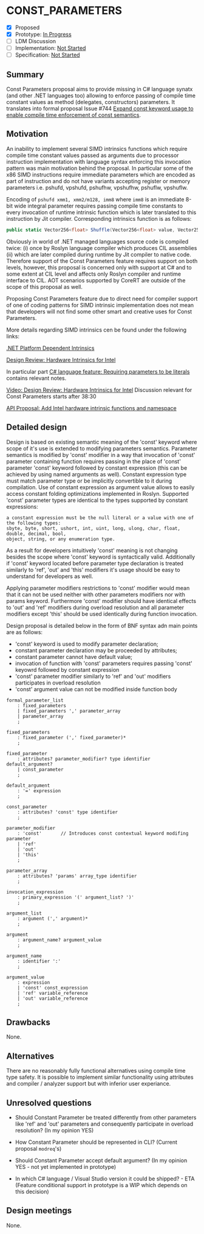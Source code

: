 # CONST_PARAMETERS

* [x] Proposed
* [x] Prototype: [In Progress](https://github.com/dotnetrt/roslyn/tree/features/constparameters)
* [ ] LDM Discussion
* [ ] Implementation: [Not Started]()
* [ ] Specification: [Not Started]()

## Summary
[summary]: #summary

Const Parameters proposal aims to provide missing in C# language synatx (and other .NET languages too) allowing to enforce passing of compile time constant values as method (delegates, constructors) parameters. It translates into formal proposal Issue #744 [Expand const keyword usage to enable compile time enforcement of const semantics](https://github.com/dotnet/csharplang/issues/744).

## Motivation
[motivation]: #motivation

An inability to implement several SIMD intrinsics functions which require compile time constant values passed as arguments due to processor instruction implementation with language syntax enforcing this invocation pattern was main motivation behind the proposal. In particular some of the x86 SIMD instructions require immediate parameters which are encoded as part of instruction and do not have variants accepting register or memory parameters i.e. pshufd, vpshufd, pshufhw, vpshufhw, pshuflw, vpshuflw. 

Encoding of `pshufd xmm1, xmm2/m128, imm8` where `imm8` is an immediate 8-bit wide integral parameter requires passing compile time constants to every invocation of runtime intrinsic function which is later translated to this instruction by Jit compiler. Corresponding intrinsics function is as follows:
```C#
public static Vector256<float> Shuffle(Vector256<float> value, Vector256<float> right, const byte control);
```
Obviously in world of .NET managed languages source code is compiled twice: (i) once by Roslyn language compiler which produces CIL assemblies (ii) which are later compiled during runtime by Jit compiler to native code. Therefore support of the Const Parameters feature requires support on both levels, however, this proposal is concerned only with support at C# and to some extent at CIL level and affects only Roslyn compiler and runtime interface to CIL. AOT scenarios supported by CoreRT are outside of the scope of this proposal as well.

Proposing Const Parameters feature due to direct need for compiler support of one of coding patterns for SIMD intrinsic implementation does not mean that developers will not find some other smart and creative uses for Const Parameters. 

More details regarding SIMD intrinsics cen be found under the following links:

[.NET Platform Dependent Intrinsics](https://github.com/dotnet/designs/blob/master/accepted/platform-intrinsics.md)

[Design Review: Hardware Intrinsics for Intel](https://github.com/dotnet/apireviews/blob/master/2017/08-15-Intel%20Intrinsics/README.md)

In particular part [C# language feature: Requiring parameters to be literals](https://github.com/dotnet/apireviews/blob/master/2017/08-15-Intel%20Intrinsics/README.md#c-language-feature-requiring-parameters-to-be-literals) contains relevant notes.

[Video: Design Review: Hardware Intrinsics for Intel](https://www.youtube.com/watch?v=52Fjrhx7pKU)
Discussion relevant for Const Parameters starts after 38:30

[API Proposal: Add Intel hardware intrinsic functions and namespace](https://github.com/dotnet/corefx/issues/22940)

## Detailed design
[design]: #detailed-design

Design is based on existing semantic meaning of the 'const' keyword where scope of it's use is extended to modifying parameters semantics. Parameter semantics is modified by 'const' modifier in a way that invocation of 'const' parameter containing function requires passing in the place of 'const' parameter 'const' keyword followed by constant expression (this can be achieved by using named arguments as well). Constant expression type must match parameter type or be implicitly convertible to it during compilation. Use of constant expression as argument value allows to easily access constant folding optimizations implemented in Roslyn. Supported 'const' parameter types are identical to the types supported by constant expressions: 

```
a constant expression must be the null literal or a value with one of the following types: 
sbyte, byte, short, ushort, int, uint, long, ulong, char, float, double, decimal, bool, 
object, string, or any enumeration type.
```
As a result for developers intuitively 'const' meaning is not changing besides the scope where 'const' keyword is syntactically valid. Additionally if 'const' keyword located before parameter type declaration is treated similarly to 'ref', 'out' and 'this' modifiers it's usage should be easy to understand for developers as well. 

Applying parameter modifiers restrictions to 'const' modifier would mean that it can not be used neither with other parameters modifiers nor with params keyword. Furthermore 'const' modifier should have identical effects to 'out' and 'ref' modifiers during overload resolution and all parameter modifiers except 'this' should be used identically during function invocation.


Design proposal is detailed below in the form of BNF syntax adn main points are as follows:
- 'const' keyword is used to modify parameter declaration;
- constant parameter declaration may be proceeded by attributes;
- constant parameter cannot have default value;
- invocation of function with 'const' parameters requires passing 'const' keyowrd followed by constant expression
- 'const' parameter modifier similarly to 'ref' and 'out' modifiers participates in overload resolution
- 'const' argument value can not be modified inside function body  

```BNF
formal_parameter_list
    : fixed_parameters
    | fixed_parameters ',' parameter_array
    | parameter_array
    ;

fixed_parameters
    : fixed_parameter (',' fixed_parameter)*
    ;

fixed_parameter
    : attributes? parameter_modifier? type identifier default_argument?
    | const_parameter
    ;

default_argument
    : '=' expression
    ;
    
const_parameter
    : attributes? 'const' type identifier
    ;

parameter_modifier
    : 'const'       // Introduces const contextual keyword modifing parameter
    | 'ref'
    | 'out'
    | 'this'
    ;

parameter_array
    : attributes? 'params' array_type identifier
    ;

invocation_expression
    : primary_expression '(' argument_list? ')'
    ;

argument_list
    : argument (',' argument)*
    ;

argument
    : argument_name? argument_value
    ;

argument_name
    : identifier ':'
    ;

argument_value
    : expression
    | 'const' const_expression
    | 'ref' variable_reference
    | 'out' variable_reference
    ;        
```

## Drawbacks
[drawbacks]: #drawbacks

None.

## Alternatives
[alternatives]: #alternatives

There are no reasonably fully functional alternatives using compile time type safety. It is possible to implement similar functionality using attributes and compiler / analyzer support but with inferior user experiance. 

## Unresolved questions
[unresolved]: #unresolved-questions

- Should Constant Parameter be treated differently from other parameters like 'ref' and 'out' parameters and consequently participate in overload resolution? (In my opinion YES)

- How Constant Parameter should be represented in CLI? (Current proposal `modreq`'s)

- Should Constant Parameter accept default argument? (In my opinion YES - not yet implemented in prototype)

- In which C# language / Visual Studio version it could be shipped? - ETA (Feature conditional support in prototype is a WIP which depends on this decision)

## Design meetings

None.


